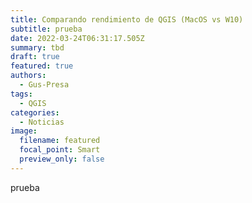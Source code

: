 ```yaml
---
title: Comparando rendimiento de QGIS (MacOS vs W10)
subtitle: prueba
date: 2022-03-24T06:31:17.505Z
summary: tbd
draft: true
featured: true
authors:
  - Gus-Presa
tags:
  - QGIS
categories:
  - Noticias
image:
  filename: featured
  focal_point: Smart
  preview_only: false
---
```

prueba